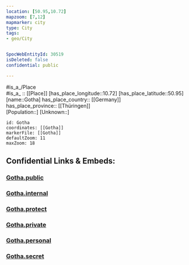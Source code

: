 ```yaml
---
location: [50.95,10.72] 
mapzoom: [7,12] 
mapmarker: city 
type: City
tags:
- geo/City


SpocWebEntityId: 30519
isDeleted: false
confidential: public

---
```

#is_a_/Place  
#is_a_ :: [[Place]] 
[has_place_longitude::10.72] 
[has_place_latitude::50.95] 
[name::Gotha] 
has_place_country:: [[Germany]]  
has_place_province:: [[Thüringen]]  
[Population::] 
[Unknown::] 


```leaflet
id: Gotha
coordinates: [[Gotha]] 
markerFile: [[Gotha]] 
defaultZoom: 11 
maxZoom: 18
```


## Confidential Links & Embeds: 

### [Gotha.public](/_public/\Earth\Continent\Europe\Europe~Central\Germany\Germany~East\Thüringen\counties~TH\Gotha\cities~Gotha\Gotha-city\CityGotha.public.md) 

### [Gotha.internal](/_internal/\Earth\Continent\Europe\Europe~Central\Germany\Germany~East\Thüringen\counties~TH\Gotha\cities~Gotha\Gotha-city\CityGotha.internal.md) 

### [Gotha.protect](/_protect/\Earth\Continent\Europe\Europe~Central\Germany\Germany~East\Thüringen\counties~TH\Gotha\cities~Gotha\Gotha-city\CityGotha.protect.md) 

### [Gotha.private](/_private/\Earth\Continent\Europe\Europe~Central\Germany\Germany~East\Thüringen\counties~TH\Gotha\cities~Gotha\Gotha-city\CityGotha.private.md) 

### [Gotha.personal](/_personal/\Earth\Continent\Europe\Europe~Central\Germany\Germany~East\Thüringen\counties~TH\Gotha\cities~Gotha\Gotha-city\CityGotha.personal.md) 

### [Gotha.secret](/_secret/\Earth\Continent\Europe\Europe~Central\Germany\Germany~East\Thüringen\counties~TH\Gotha\cities~Gotha\Gotha-city\CityGotha.secret.md)

